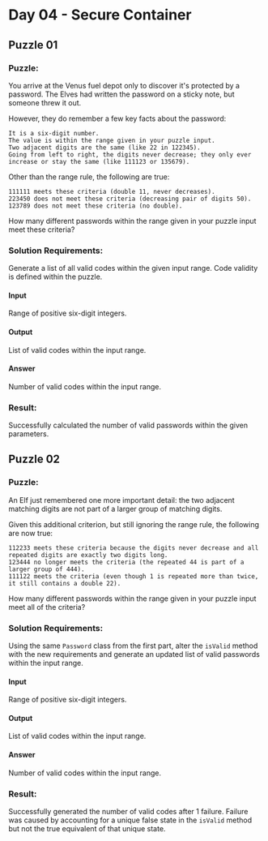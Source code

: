 # Day 04 - Secure Container

## Puzzle 01

### Puzzle:

You arrive at the Venus fuel depot only to discover it's protected by a password. The Elves had written the password on a sticky note, but someone threw it out.

However, they do remember a few key facts about the password:

    It is a six-digit number.
    The value is within the range given in your puzzle input.
    Two adjacent digits are the same (like 22 in 122345).
    Going from left to right, the digits never decrease; they only ever increase or stay the same (like 111123 or 135679).

Other than the range rule, the following are true:

    111111 meets these criteria (double 11, never decreases).
    223450 does not meet these criteria (decreasing pair of digits 50).
    123789 does not meet these criteria (no double).

How many different passwords within the range given in your puzzle input meet these criteria?

### Solution Requirements:
Generate a list of all valid codes within the given input range.  Code validity is defined within the puzzle.

#### Input
Range of positive six-digit integers.

#### Output
List of valid codes within the input range.

#### Answer
Number of valid codes within the input range.

### Result:
Successfully calculated the number of valid passwords within the given parameters.

## Puzzle 02

### Puzzle:
An Elf just remembered one more important detail: the two adjacent matching digits are not part of a larger group of matching digits.

Given this additional criterion, but still ignoring the range rule, the following are now true:

    112233 meets these criteria because the digits never decrease and all repeated digits are exactly two digits long.
    123444 no longer meets the criteria (the repeated 44 is part of a larger group of 444).
    111122 meets the criteria (even though 1 is repeated more than twice, it still contains a double 22).

How many different passwords within the range given in your puzzle input meet all of the criteria?

### Solution Requirements:
Using the same `Password` class from the first part, alter the `isValid` method with the new requirements and generate an updated list of valid passwords within the input range.

#### Input
Range of positive six-digit integers.

#### Output
List of valid codes within the input range.

#### Answer
Number of valid codes within the input range.

### Result:
Successfully generated the number of valid codes after 1 failure.  Failure was caused by accounting for a unique false state in the `isValid` method but not the true equivalent of that unique state.
